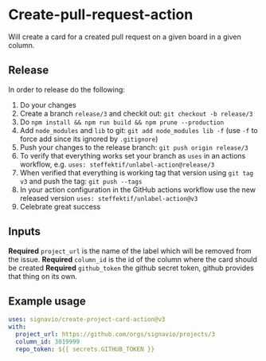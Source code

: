 # Create-pull-request-action
Will create a card for a created pull request on a given board in a given column. 

## Release 
In order to release do the following:
1. Do your changes
2. Create a branch `release/3` and checkit out: `git checkout -b release/3`
3. Do `npm install && npm run build && npm prune --production`
4. Add `node_modules` and `lib` to git: `git add node_modules lib -f` (use `-f` to force add since its ignored by `.gitignore`)
5. Push your changes to the release branch: `git push origin release/3`  
6. To verify that everything works set your branch as `uses` in an actions workflow, e.g. `uses: steffektif/unlabel-action@release/3`
7. When verified that everything is working tag that version using `git tag v3` and push the tag: `git push --tags` 
8. In your action configuration in the GitHub actions workflow use the new released version `uses: steffektif/unlabel-action@v3`
9. Celebrate great success

## Inputs
**Required** `project_url` is the name of the label which will be removed from the issue.
**Required** `column_id` is the id of the column where the card should be created
**Required** `github_token` the github secret token, github provides that thing on its own.

## Example usage

```yml
uses: signavio/create-project-card-action@v3
with:
  project_url: https://github.com/orgs/signavio/projects/3
  column_id: 3019999
  repo_token: ${{ secrets.GITHUB_TOKEN }}
```
